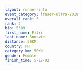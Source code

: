 ```yaml
---
layout: runner-info 
event_category: fraser-ultra-2019 
overall_rank: 5
rank: 2
bib: 5509
first_name: Fitri
last_name: Snoovie
distance: 50KM
country: PH
category_km: 50KM
gender: Female
finish_time: 5-19-02
---
```

